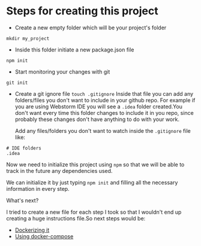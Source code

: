 # Steps for creating this project
- Create a new empty folder which will be your project's folder

`mkdir my_project`

- Inside this folder initiate a new package.json file

`npm init`

- Start monitoring your changes with git

`git init`

- Create a git ignore file
  `touch .gitignore`
  Inside that file you can add any folders/files you don't want to include in your github repo.
  For example if you are using Webstorm IDE you will see a `.idea` folder
  created.You don't want every time this folder changes to include
  it in you repo, since probably these changes don't have anything to do with your work.

  Add any files/folders you don't want to watch inside the `.gitignore` file like:
```gitignore
# IDE folders
.idea
```

Now we need to initialize this project using `npm` so that we will be able to track in the future any dependencies used.

We can initialize it by just typing `npm init` and filling all the necessary information in every step.

What's next?

I tried to create a new file for each step I took so that I wouldn't end up creating a huge instructions file.So next steps would be: 
- [Dockerizing it](dockerizing.md)
- [Using docker-compose](adding-docker-compose.md)
